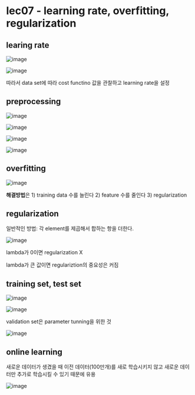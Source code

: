 # lec07 - learning rate, overfitting, regularization


## learing rate

![image](https://user-images.githubusercontent.com/55024771/104178941-7a3e0800-544e-11eb-8aad-c4df4a04beb5.png)

![image](https://user-images.githubusercontent.com/55024771/104179015-917cf580-544e-11eb-9fb9-d2fda414c646.png)

따라서 data set에 따라 cost functino 값을 관찰하고 learning rate을 설정

## preprocessing

![image](https://user-images.githubusercontent.com/55024771/104179272-eae52480-544e-11eb-87f7-0fdbe172d110.png)

![image](https://user-images.githubusercontent.com/55024771/104179446-3697ce00-544f-11eb-858b-f1d25405d2fc.png)

![image](https://user-images.githubusercontent.com/55024771/104179401-22ec6780-544f-11eb-883d-3a4eeb7aa93a.png)

![image](https://user-images.githubusercontent.com/55024771/104179500-4b746180-544f-11eb-8638-5032d791df04.png)

## overfitting

![image](https://user-images.githubusercontent.com/55024771/104179614-78287900-544f-11eb-96bc-ec25fd4ba896.png)

**해결방법**은 1) training data 수를 늘린다 2) feature 수를 줄인다 3) regularization

## regularization

일반적인 방법: 각 element를 제곱해서 합하는 항을 더한다.

![image](https://user-images.githubusercontent.com/55024771/104179821-cb023080-544f-11eb-9bb1-ade9b3900a7b.png)

lambda가 0이면 regularization X

lambda가 큰 값이면 regulariztion의 중요성은 커짐

## training set, test set

![image](https://user-images.githubusercontent.com/55024771/104180665-d86bea80-5450-11eb-8968-9e4d4d14820f.png)

![image](https://user-images.githubusercontent.com/55024771/104180607-becaa300-5450-11eb-9eac-457b308c993e.png)

validation set은 parameter tunning을 위한 것

![image](https://user-images.githubusercontent.com/55024771/104180699-e7529d00-5450-11eb-9903-570a0ff577ce.png)

## online learning

새로운 데이터가 생겼을 때 이전 데이터(100만개)를 새로 학습시키지 않고 새로운 데이터만 추가로 학습시킬 수 있기 때문에 유용

![image](https://user-images.githubusercontent.com/55024771/104180852-28e34800-5451-11eb-92ff-4a8b7ecaf3b4.png)


